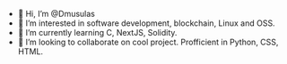 - 👋 Hi, I’m @Dmusulas
- 👀 I’m interested in software development, blockchain, Linux and OSS.
- 🌱 I’m currently learning C, NextJS, Solidity.
- 💞️ I’m looking to collaborate on cool project. Profficient in Python, CSS, HTML.